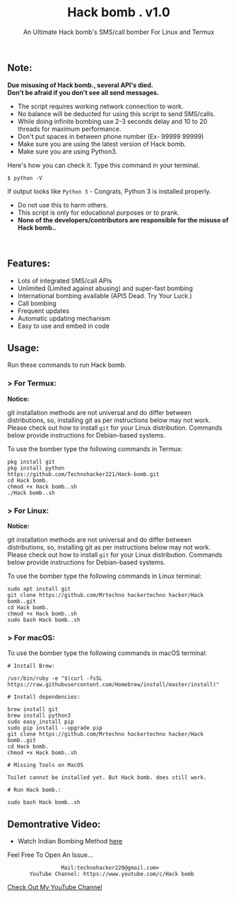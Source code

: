<h1 align="center">Hack bomb . v1.0</h1>
<p align="center">An Ultimate Hack bomb's  SMS/call bomber For Linux and Termux</p><br>

## Note:

**Due misusing of Hack bomb., several API's died.**  
**Don't be afraid if you don't see all send messages.**

- The script requires working network connection to work.
- No balance will be deducted for using this script to send SMS/calls.
- While doing infinite bombing use 2-3 seconds delay and 10 to 20 threads for maximum performance.
- Don't put spaces in between phone number (Ex- 99999 99999)
- Make sure you are using the latest version of Hack bomb.
- Make sure you are using Python3.

Here's how you can check it. Type this command in your terminal.
```
$ python -V
```
If output looks like `Python 3` - Congrats, Python 3 is installed properly.

- Do not use this to harm others.
- This script is only for educational purposes or to prank.
- **None of the developers/contributors are responsible for the misuse of Hack bomb..**
<br>

## Features:

- Lots of integrated SMS/call APIs
- Unlimited (Limited against abusing) and super-fast bombing
- International bombing available (APIS Dead. Try Your Luck.) 
- Call bombing
- Frequent updates
- Automatic updating mechanism
- Easy to use and embed in code

## Usage:

Run these commands to run Hack bomb.

### > For Termux:

**Notice:** 

git installation methods are not universal and do differ between distributions,
so, installing git as per instructions below may not work.
Please check out how to install `git` for your Linux distribution.
Commands below provide instructions for Debian-based systems.

To use the bomber type the following commands in Termux:
```
pkg install git
pkg install python
https://github.com/Technohacker221/Hack-bomb.git
cd Hack bomb.
chmod +x Hack bomb..sh
./Hack bomb..sh
```

### > For Linux:

**Notice:** 

git installation methods are not universal and do differ between distributions,
so, installing git as per instructions below may not work.
Please check out how to install `git` for your Linux distribution.
Commands below provide instructions for Debian-based systems.

To use the bomber type the following commands in Linux terminal:
```
sudo apt install git
git clone https://github.com/Mrtechno hackertechno hacker/Hack bomb..git
cd Hack bomb.
chmod +x Hack bomb..sh
sudo bash Hack bomb..sh
```

### > For macOS:

To use the bomber type the following commands in macOS terminal:
```
# Install Brew: 

/usr/bin/ruby -e "$(curl -fsSL https://raw.githubusercontent.com/Homebrew/install/master/install)"

# Install dependencies:

brew install git
brew install python3
sudo easy_install pip
sudo pip install --upgrade pip
git clone https://github.com/Mrtechno hackertechno hacker/Hack bomb..git
cd Hack bomb.
chmod +x Hack bomb..sh

# Missing Tools on MacOS

Toilet cannot be installed yet. But Hack bomb. does still work.

# Run Hack bomb.:

sudo bash Hack bomb..sh
```

## Demontrative Video:

- Watch Indian Bombing Method <a href="https://www.youtube.com/watch?v=3OGGi0AtCB8&t=12s&ab_channel=Hack bomb">here</a><br>

Feel Free To Open An Issue...

```
                 Mail:technohacker220@gmail.com>
       YouTube Channel: https://www.youtube.com/c/Hack bomb
```

<a href="https://www.youtube.com/channel/UCM8l2r-7JyN6MdQQweDPGcA?view_as=subscriber">Check Out My YouTube Channel</a>


